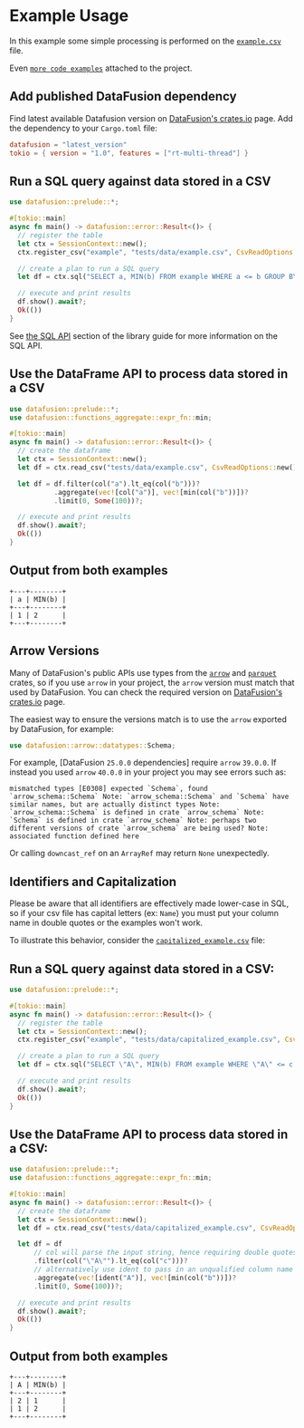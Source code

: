 

# Example Usage

In this example some simple processing is performed on the [`example.csv`](https://github.com/apache/datafusion/blob/main/datafusion/core/tests/data/example.csv) file.

Even [`more code examples`](https://github.com/apache/datafusion/tree/main/datafusion-examples) attached to the project.

## Add published DataFusion dependency

Find latest available Datafusion version on [DataFusion's
crates.io] page. Add the dependency to your `Cargo.toml` file:

```toml
datafusion = "latest_version"
tokio = { version = "1.0", features = ["rt-multi-thread"] }
```

## Run a SQL query against data stored in a CSV

```rust
use datafusion::prelude::*;

#[tokio::main]
async fn main() -> datafusion::error::Result<()> {
  // register the table
  let ctx = SessionContext::new();
  ctx.register_csv("example", "tests/data/example.csv", CsvReadOptions::new()).await?;

  // create a plan to run a SQL query
  let df = ctx.sql("SELECT a, MIN(b) FROM example WHERE a <= b GROUP BY a LIMIT 100").await?;

  // execute and print results
  df.show().await?;
  Ok(())
}
```

See [the SQL API](../library-user-guide/using-the-sql-api.md) section of the
library guide for more information on the SQL API.

## Use the DataFrame API to process data stored in a CSV

```rust
use datafusion::prelude::*;
use datafusion::functions_aggregate::expr_fn::min;

#[tokio::main]
async fn main() -> datafusion::error::Result<()> {
  // create the dataframe
  let ctx = SessionContext::new();
  let df = ctx.read_csv("tests/data/example.csv", CsvReadOptions::new()).await?;

  let df = df.filter(col("a").lt_eq(col("b")))?
           .aggregate(vec![col("a")], vec![min(col("b"))])?
           .limit(0, Some(100))?;

  // execute and print results
  df.show().await?;
  Ok(())
}
```

## Output from both examples

```text
+---+--------+
| a | MIN(b) |
+---+--------+
| 1 | 2      |
+---+--------+
```

## Arrow Versions

Many of DataFusion's public APIs use types from the
[`arrow`] and [`parquet`] crates, so if you use
`arrow` in your project, the `arrow` version must match that used by
DataFusion. You can check the required version on [DataFusion's
crates.io] page.

The easiest way to ensure the versions match is to use the `arrow`
exported by DataFusion, for example:

```rust
use datafusion::arrow::datatypes::Schema;
```

For example, [DataFusion `25.0.0` dependencies] require `arrow`
`39.0.0`. If instead you used `arrow` `40.0.0` in your project you may
see errors such as:

```text
mismatched types [E0308] expected `Schema`, found `arrow_schema::Schema` Note: `arrow_schema::Schema` and `Schema` have similar names, but are actually distinct types Note: `arrow_schema::Schema` is defined in crate `arrow_schema` Note: `Schema` is defined in crate `arrow_schema` Note: perhaps two different versions of crate `arrow_schema` are being used? Note: associated function defined here
```

Or calling `downcast_ref` on an `ArrayRef` may return `None`
unexpectedly.

[`arrow`]: https://docs.rs/arrow/latest/arrow/
[`parquet`]: https://docs.rs/parquet/latest/parquet/
[datafusion's crates.io]: https://crates.io/crates/datafusion
[datafusion `26.0.0` dependencies]: https://crates.io/crates/datafusion/26.0.0/dependencies

## Identifiers and Capitalization

Please be aware that all identifiers are effectively made lower-case in SQL, so if your csv file has capital letters (ex: `Name`) you must put your column name in double quotes or the examples won't work.

To illustrate this behavior, consider the [`capitalized_example.csv`](../../../datafusion/core/tests/data/capitalized_example.csv) file:

## Run a SQL query against data stored in a CSV:

```rust
use datafusion::prelude::*;

#[tokio::main]
async fn main() -> datafusion::error::Result<()> {
  // register the table
  let ctx = SessionContext::new();
  ctx.register_csv("example", "tests/data/capitalized_example.csv", CsvReadOptions::new()).await?;

  // create a plan to run a SQL query
  let df = ctx.sql("SELECT \"A\", MIN(b) FROM example WHERE \"A\" <= c GROUP BY \"A\" LIMIT 100").await?;

  // execute and print results
  df.show().await?;
  Ok(())
}
```

## Use the DataFrame API to process data stored in a CSV:

```rust
use datafusion::prelude::*;
use datafusion::functions_aggregate::expr_fn::min;

#[tokio::main]
async fn main() -> datafusion::error::Result<()> {
  // create the dataframe
  let ctx = SessionContext::new();
  let df = ctx.read_csv("tests/data/capitalized_example.csv", CsvReadOptions::new()).await?;

  let df = df
      // col will parse the input string, hence requiring double quotes to maintain the capitalization
      .filter(col("\"A\"").lt_eq(col("c")))?
      // alternatively use ident to pass in an unqualified column name directly without parsing
      .aggregate(vec![ident("A")], vec![min(col("b"))])?
      .limit(0, Some(100))?;

  // execute and print results
  df.show().await?;
  Ok(())
}
```

## Output from both examples

```text
+---+--------+
| A | MIN(b) |
+---+--------+
| 2 | 1      |
| 1 | 2      |
+---+--------+
```
